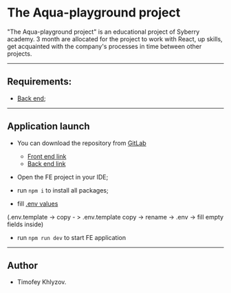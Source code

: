 # The Aqua-playground project

"The Aqua-playground project" is an educational project of Syberry academy.
3 month are allocated for the project to work with React, up skills, get acquainted with the company's processes in time between other projects.

---

## Requirements:

- [Back end](https://git.syberry.com/t.khlyzov/aqua-playground/back);

---

## Application launch

- You can download the repository from [GitLab](https://git.syberry.com/t.khlyzov/aqua-playground/)

  - [Front end link](https://git.syberry.com/t.khlyzov/aqua-playground/front)
  - [Back end link](https://git.syberry.com/t.khlyzov/aqua-playground/back)

- Open the FE project in your IDE;
- run `npm i` to install all packages;
- fill [.env values](./front/)

(.env.template -> copy - > .env.template copy -> rename -> .env -> fill empty fields inside)

- run `npm run dev` to start FE application

---

## Author

- Timofey Khlyzov.
